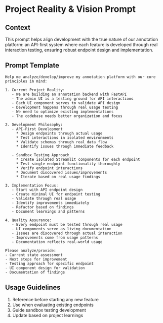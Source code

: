 # Project Reality & Vision Prompt

## Context
This prompt helps align development with the true nature of our annotation platform: an API-first system where each feature is developed through real interaction testing, ensuring robust endpoint design and implementation.

## Prompt Template
```
Help me analyze/develop/improve my annotation platform with our core principles in mind:

1. Current Project Reality:
   - We are building an annotation backend with FastAPI
   - The admin UI is a testing ground for API interactions
   - Each UI component serves to validate API design
   - Development happens through real usage testing
   - We need to optimize existing implementations
   - The codebase needs better organization and focus

2. Development Philosophy:
   - API-First Development
     * Design endpoints through actual usage
     * Test interactions in isolated environments
     * Validate schemas through real data flow
     * Identify issues through immediate feedback
   
   - Sandbox Testing Approach
     * Create isolated Streamlit components for each endpoint
     * Test single endpoint functionality thoroughly
     * Verify endpoint interactions
     * Document discovered issues/improvements
     * Iterate based on real usage findings

3. Implementation Focus:
   - Start with API endpoint design
   - Create minimal UI for endpoint testing
   - Validate through real usage
   - Identify improvements immediately
   - Refactor based on findings
   - Document learnings and patterns

4. Quality Assurance:
   - Every endpoint must be tested through real usage
   - UI components serve as living documentation
   - Issues are discovered through actual interaction
   - Improvements come from usage patterns
   - Documentation reflects real-world usage

Please analyze/provide:
- Current state assessment
- Next steps for improvement
- Testing approach for specific endpoint
- UI component design for validation
- Documentation of findings
```

## Usage Guidelines
1. Reference before starting any new feature
2. Use when evaluating existing endpoints
3. Guide sandbox testing development
4. Update based on project learnings 